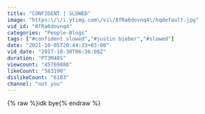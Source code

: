 ```yaml
---
title: "CONFIDENT | SLOWED"
image: "https:\/\/i.ytimg.com\/vi\/8fRa6dovnq4\/hqdefault.jpg"
vid_id: "8fRa6dovnq4"
categories: "People-Blogs"
tags: ["#confident slowed","#justin bieber","#slowed"]
date: "2021-10-05T20:44:33+03:00"
vid_date: "2017-10-30T06:36:08Z"
duration: "PT3M40S"
viewcount: "45769888"
likeCount: "583190"
dislikeCount: "6183"
channel: "not you"
---
```

{% raw %}idk bye{% endraw %}
